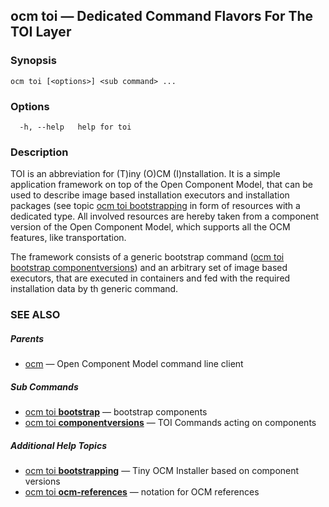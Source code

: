 ## ocm toi &mdash; Dedicated Command Flavors For The TOI Layer

### Synopsis

```
ocm toi [<options>] <sub command> ...
```

### Options

```
  -h, --help   help for toi
```

### Description


TOI is an abbreviation for (T)iny (O)CM (I)nstallation. It is a simple
application framework on top of the Open Component Model, that can
be used to describe image based installation executors and installation
packages (see topic [ocm toi bootstrapping](ocm_toi_bootstrapping.md) in form of resources
with a dedicated type. All involved resources are hereby taken from a component
version of the Open Component Model, which supports all the OCM features, like
transportation.

The framework consists of a generic bootstrap command
([ocm toi bootstrap componentversions](ocm_toi_bootstrap_componentversions.md)) and an arbitrary set of image
based executors, that are executed in containers and fed with the required
installation data by th generic command.


### SEE ALSO

##### Parents

* [ocm](ocm.md)	 &mdash; Open Component Model command line client


##### Sub Commands

* [ocm toi <b>bootstrap</b>](ocm_toi_bootstrap.md)	 &mdash; bootstrap components
* [ocm toi <b>componentversions</b>](ocm_toi_componentversions.md)	 &mdash; TOI Commands acting on components



##### Additional Help Topics

* [ocm toi <b>bootstrapping</b>](ocm_toi_bootstrapping.md)	 &mdash; Tiny OCM Installer based on component versions
* [ocm toi <b>ocm-references</b>](ocm_toi_ocm-references.md)	 &mdash; notation for OCM references

